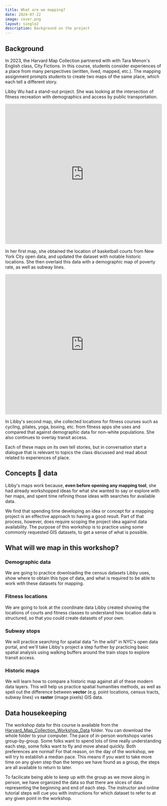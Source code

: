 ```yaml
---
title: What are we mapping?
date: 2024-07-22
image: cover.png
layout: single2
description: Background on the project
---
```

## Background
In 2023, the Harvard Map Collection partnered with with Tara Menon's English class, City Fictions. In this course, students consider experiences of a place from many perspectives (written, lived, mapped, etc.). The mapping assignment prompts students to create two maps of the same place, which each tell a different story.

Libby Wu had a stand-out project. She was looking at the intersection of fitness recreation with demographics and access by public transportation.


<iframe width="100%" height="450" frameborder="0" title="Felt Map" src="https://felt.com/embed/map/NYC-Basketball-Courts-copy-cokki9BgFSJuaJMiC765bZD?loc=40.72138%2C-74.00292%2C13.14z&legend=0&logo=1&link=1" referrerpolicy="strict-origin-when-cross-origin"></iframe>

In her first map, she obtained the location of basketball courts from New York City open data, and updated the dataset with notable historic locations. She then overlaid this data with a demographic map of poverty rate, as well as subway lines.


<iframe width="100%" height="450" frameborder="0" title="Felt Map" src="https://felt.com/embed/map/NYC-Workout-Classes-W6K2khdPSmWiu8Eem9CDCjC?loc=40.71912%2C-73.99632%2C13.3z&legend=0&logo=1&link=1" referrerpolicy="strict-origin-when-cross-origin"></iframe>

In Libby's second map, she collected locations for fitness courses such as cycling, pilates, yoga, boxing, etc. from fitness apps she uses and compared that against demographic data for non-white populations. She also continues to overlay transit access.

Each of these maps on its own tell stories, but in conversation start a dialogue that is relevant to topics the class discussed and read about related to experiences of place.

## Concepts 🤝 data
Libby's maps work because, **even before opening any mapping tool**, she had already workshopped ideas for what she wanted to say or explore with her maps, and spent time refining those ideas with searches for available data. 

We find that spending time developing an idea or concept for a mapping project is an effective approach to having a good result. Part of that process, however, does require scoping the project idea against data availability. The purpose of this workshop is to practice using some commonly requested GIS datasets, to get a sense of what is possible.

## What will we map in this workshop?

### Demographic data
We are going to practice downloading the census datasets Libby uses, show where to obtain this type of data, and what is required to be able to work with these datasets for mapping.

### Fitness locations
We are going to look at the coordinate data Libby created showing the locations of courts and fitness classes to understand how location data is structured, so that you could create datasets of your own.

### Subway stops
We will practice searching for spatial data "in the wild" in NYC's open data portal, and we'll take Libby's project a step further by practicing basic spatial analysis using walking buffers around the train stops to explore transit access.

### Historic maps
We will learn how to compare a historic map against all of these modern data layers. This will help us practice spatial humanities methods, as well as spell out the difference between **vector** (e.g. point locations, census tracts, subway lines) vs **raster** (image pixels) GIS data.

## Data housekeeping

The workshop data for this course is available from the [Harvard_Map_Collection_Workshop_Data](https://osf.io/nuwqs/files/osfstorage) folder. You can download the whole folder to your computer. The pace of in-person workshops varies group-by-group. Some folks want to spend lots of time really understanding each step, some folks want to fly and move ahead quickly. Both preferences are normal! For that reason, on the day of the workshop, we will try to establish a median pace. This means if you want to take more time on any given step than the tempo we have found as a group, the steps are all available to return to later. 

To facilicate being able to keep up with the group as we move along in person, we have organized the data so that there are slices of data representing the beginning and end of each step. The instructor and online tutorial steps will cue you with instructions for which dataset to refer to at any given point in the workshop.